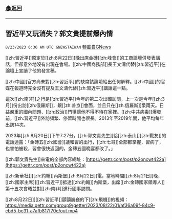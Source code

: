 ###  [:house:返回](README.md)
---


## 習近平又玩消失？郭文貴提前爆內情
`8/23/2023 6:36 AM UTC GNEWSTAIWAN` [轉載自GNews](https://gnews.org/articles/1586843)

[[zh:習近平]]原定於[[zh:8月22日]]晚出席金磚[[zh:峰會]]的工商論壇併發表講話，但卻意外地沒有出現在會場。[[zh:中國商務部]]長王文濤代替[[zh:習近平]]在論壇上宣讀了他的發言稿。

[[zh:中國]]官方尚未對[[zh:習近平]]的缺席該論壇給出任何解釋。[[zh:中國]]的官媒在報道時完全沒有提及王文濤代替[[zh:習近平]]講話這一點。

這次[[zh:南非]]之行是[[zh:習近平]]今年的第二次出國訪問，上一次是今年[[zh:3月]]份出訪[[zh:俄羅斯]]，跟[[zh:普京]]會面，並且只在[[zh:俄羅斯]]呆兩天。日益嚴重的國內問題、[[zh:政治]]鬥爭讓他不得不待在家裡。[[zh:中共病毒]]爆發前，[[zh:習近平]]外訪頻繁、停留時間也很長。2013年至2019年間，他平均每年出訪14次。

2023年[[zh:8月20日]]下午7:27分，[[zh:郭文貴先生]]給[[zh:泰山]][[zh:戰友]]的電話透露：「金磚五[[zh:國會]]議和習的出行，[[zh:七哥]]全部都掌握，習病了，也害怕被殺，習會很快返回的，金磚五國晚宴都改了。」

[[zh:郭文貴先生]]來電的全部內容網址：[https://gettr.com/post/p2oncwt422a](https://gettr.com/post/p2oncwt422a)

[[zh:新華社]][[zh:約翰]]內斯堡[[zh:8月22日]]電，當地時間[[zh:8月21日]]晚，[[zh:國家主席]][[zh:習近平]]抵達[[zh:約翰]]內斯堡，出席[[zh:金磚國家領導人]]第十五次會晤並對[[zh:南非]]進行國事訪問。

[[zh:8月22日]][[zh:習近平]]顫顫巍巍的下[[zh:飛機]]的視頻：
https://media.gettr.com/group9/getter/2023/08/22/01/af36a09f-84c9-cbd5-bc31-a7afb817f70e/out.mp4  

